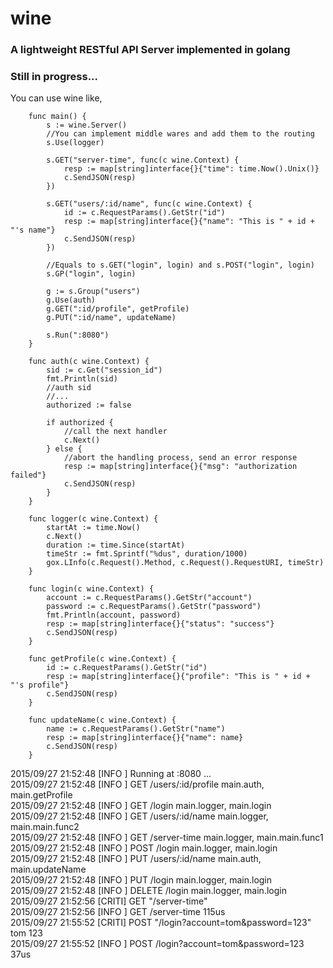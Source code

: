 # wine
### A lightweight RESTful API Server implemented in golang
### Still in progress...

You can use wine like,   

		
		func main() {
        	s := wine.Server()
        	//You can implement middle wares and add them to the routing
        	s.Use(logger)
        
        	s.GET("server-time", func(c wine.Context) {
        		resp := map[string]interface{}{"time": time.Now().Unix()}
        		c.SendJSON(resp)
        	})
        
        	s.GET("users/:id/name", func(c wine.Context) {
        		id := c.RequestParams().GetStr("id")
        		resp := map[string]interface{}{"name": "This is " + id + "'s name"}
        		c.SendJSON(resp)
        	})
        
        	//Equals to s.GET("login", login) and s.POST("login", login)
            s.GP("login", login)
        
        	g := s.Group("users")
        	g.Use(auth)
        	g.GET(":id/profile", getProfile)
        	g.PUT(":id/name", updateName)
        
        	s.Run(":8080")
        }
        
        func auth(c wine.Context) {
        	sid := c.Get("session_id")
        	fmt.Println(sid)
        	//auth sid
        	//...
        	authorized := false
        
        	if authorized {
        		//call the next handler
        		c.Next()
        	} else {
        		//abort the handling process, send an error response
        		resp := map[string]interface{}{"msg": "authorization failed"}
        		c.SendJSON(resp)
        	}
        }
        
        func logger(c wine.Context) {
        	startAt := time.Now()
        	c.Next()
        	duration := time.Since(startAt)
        	timeStr := fmt.Sprintf("%dus", duration/1000)
        	gox.LInfo(c.Request().Method, c.Request().RequestURI, timeStr)
        }
        
        func login(c wine.Context) {
        	account := c.RequestParams().GetStr("account")
        	password := c.RequestParams().GetStr("password")
        	fmt.Println(account, password)
        	resp := map[string]interface{}{"status": "success"}
        	c.SendJSON(resp)
        }
        
        func getProfile(c wine.Context) {
        	id := c.RequestParams().GetStr("id")
        	resp := map[string]interface{}{"profile": "This is " + id + "'s profile"}
        	c.SendJSON(resp)
        }
        
        func updateName(c wine.Context) {
        	name := c.RequestParams().GetStr("name")
        	resp := map[string]interface{}{"name": name}
        	c.SendJSON(resp)
        }


2015/09/27 21:52:48 [INFO ]  Running at :8080 ...  
2015/09/27 21:52:48 [INFO ] GET   /users/:id/profile    main.auth, main.getProfile  
2015/09/27 21:52:48 [INFO ] GET   /login        main.logger, main.login  
2015/09/27 21:52:48 [INFO ] GET   /users/:id/name       main.logger, main.main.func2  
2015/09/27 21:52:48 [INFO ] GET   /server-time  main.logger, main.main.func1  
2015/09/27 21:52:48 [INFO ] POST  /login        main.logger, main.login  
2015/09/27 21:52:48 [INFO ] PUT   /users/:id/name       main.auth, main.updateName  
2015/09/27 21:52:48 [INFO ] PUT   /login        main.logger, main.login  
2015/09/27 21:52:48 [INFO ] DELETE /login       main.logger, main.login  
2015/09/27 21:52:56 [CRITI]  GET  "/server-time"  
2015/09/27 21:52:56 [INFO ]  GET /server-time 115us  
2015/09/27 21:55:52 [CRITI]  POST  "/login?account=tom&password=123"  
tom 123  
2015/09/27 21:55:52 [INFO ]  POST /login?account=tom&password=123 37us  